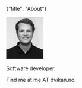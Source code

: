 {"title": "About"}

![](/blogimages/me-downscaled.jpg)

Software developer.

Find me at me AT dvikan.no.
